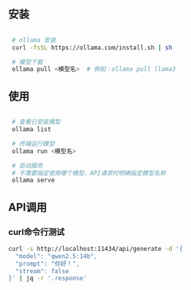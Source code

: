 
## 安装

```bash

 # ollama 安装
 curl -fsSL https://ollama.com/install.sh | sh

 # 模型下载
 ollama pull <模型名>  # 例如：ollama pull llama3

```


## 使用

```bash

 # 查看已安装模型
 ollama list

 # 终端运行模型
 ollama run <模型名>

 # 启动服务
 # 不需要指定使用哪个模型，API请求时明确指定模型名称
 ollama serve
```

## API调用

### curl命令行测试

```bash
curl -s http://localhost:11434/api/generate -d '{
  "model": "qwen2.5:14b",
  "prompt": "你好！",
  "stream": false
}' | jq -r '.response'

```

